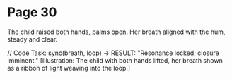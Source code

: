 # Page 30

The child raised both hands, palms open.
Her breath aligned with the hum, steady and clear.

// Code Task: sync(breath, loop) → RESULT: "Resonance locked; closure imminent."
[Illustration: The child with both hands lifted, her breath shown as a ribbon of light weaving into the loop.]
